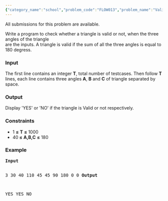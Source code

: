```yaml
---
{"category_name":"school","problem_code":"FLOW013","problem_name":"Valid Triangles","languages_supported":{"0":"ADA","1":"ASM","2":"BASH","3":"BF","4":"C","5":"C99 strict","6":"CAML","7":"CLOJ","8":"CLPS","9":"CPP 4.3.2","10":"CPP 4.9.2","11":"CPP14","12":"CS2","13":"D","14":"ERL","15":"FORT","16":"FS","17":"GO","18":"HASK","19":"ICK","20":"ICON","21":"JAVA","22":"JS","23":"LISP clisp","24":"LISP sbcl","25":"LUA","26":"NEM","27":"NICE","28":"NODEJS","29":"PAS fpc","30":"PAS gpc","31":"PERL","32":"PERL6","33":"PHP","34":"PIKE","35":"PRLG","36":"PYPY","37":"PYTH","38":"PYTH 3.4","39":"RUBY","40":"SCALA","41":"SCM chicken","42":"SCM guile","43":"SCM qobi","44":"ST","45":"TCL","46":"TEXT","47":"WSPC"},"max_timelimit":1,"source_sizelimit":50000,"problem_author":"vicky002","problem_tester":null,"date_added":"27-04-2015","tags":{"0":"vicky002"},"time":{"view_start_date":1436519986,"submit_start_date":1436519986,"visible_start_date":1436519986,"end_date":1735669800},"layout":"problem"}
---
```

<span class="solution-visible-txt">All submissions for this problem are available.</span><p>
Write a program to check whether a triangle is valid or not, when the three angles of the triangle <br/> are the inputs. A triangle is valid if the sum of all the three angles is equal to 180 degress.
</p>


<h3>Input</h3>
<p> 
The first line contains an integer <b>T</b>, total number of testcases. Then follow <b>T</b> lines, each line contains three angles  <b>A</b>, <b>B</b> and <b>C</b> of triangle separated by space. 
</p>

<h3>Output</h3>
<p>Display 'YES' or 'NO' if the triangle is Valid or not respectively.</p>

<h3>Constraints</h3>
<ul>
<li>1 <b>≤</b> <b>T</b> <b>≤</b> 1000</li>
<li>40<b> ≤</b>  <b>A,B,C</b> <b>≤</b> 180</li>
</ul>


<h3>Example</h3>
<pre>
<b>Input</b>

3 
30 40 110
45 45 90
180 0 0
<b>Output</b>

YES
YES
NO
</pre>